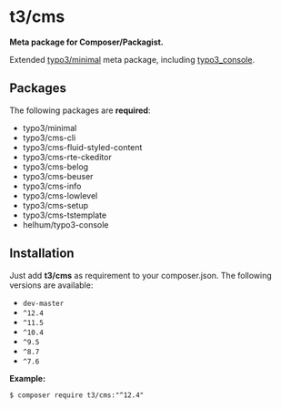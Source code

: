 # t3/cms

**Meta package for Composer/Packagist.**

Extended [typo3/minimal](https://packagist.org/packages/typo3/minimal) meta package, 
including [typo3_console](https://packagist.org/packages/helhum/typo3-console).


## Packages

The following packages are **required**:

- typo3/minimal
- typo3/cms-cli
- typo3/cms-fluid-styled-content
- typo3/cms-rte-ckeditor
- typo3/cms-belog
- typo3/cms-beuser
- typo3/cms-info
- typo3/cms-lowlevel
- typo3/cms-setup
- typo3/cms-tstemplate
- helhum/typo3-console


## Installation

Just add **t3/cms** as requirement to your composer.json. The following
versions are available:

- `dev-master`
- `^12.4`
- `^11.5`
- `^10.4`
- `^9.5`
- `^8.7`
- `^7.6`

**Example:**
```
$ composer require t3/cms:"^12.4"  
```
